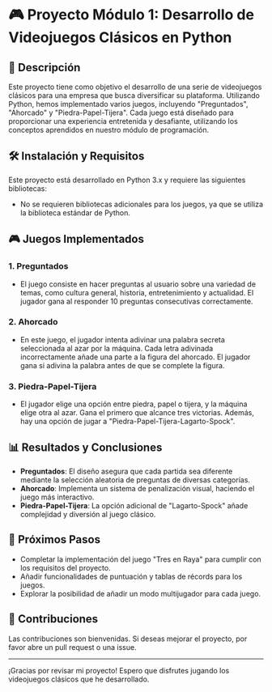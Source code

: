 # 🎮 Proyecto Módulo 1: Desarrollo de Videojuegos Clásicos en Python

## 📖 Descripción
Este proyecto tiene como objetivo el desarrollo de una serie de videojuegos clásicos para una empresa que busca diversificar su plataforma. Utilizando Python, hemos implementado varios juegos, incluyendo "Preguntados", "Ahorcado" y "Piedra-Papel-Tijera". Cada juego está diseñado para proporcionar una experiencia entretenida y desafiante, utilizando los conceptos aprendidos en nuestro módulo de programación.




## 🛠️ Instalación y Requisitos
Este proyecto está desarrollado en Python 3.x y requiere las siguientes bibliotecas:

- No se requieren bibliotecas adicionales para los juegos, ya que se utiliza la biblioteca estándar de Python.

## 🎮 Juegos Implementados

### 1. Preguntados
- El juego consiste en hacer preguntas al usuario sobre una variedad de temas, como cultura general, historia, entretenimiento y actualidad. El jugador gana al responder 10 preguntas consecutivas correctamente.

### 2. Ahorcado
- En este juego, el jugador intenta adivinar una palabra secreta seleccionada al azar por la máquina. Cada letra adivinada incorrectamente añade una parte a la figura del ahorcado. El jugador gana si adivina la palabra antes de que se complete la figura.

### 3. Piedra-Papel-Tijera
- El jugador elige una opción entre piedra, papel o tijera, y la máquina elige otra al azar. Gana el primero que alcance tres victorias. Además, hay una opción de jugar a "Piedra-Papel-Tijera-Lagarto-Spock".

## 📊 Resultados y Conclusiones
- **Preguntados**: El diseño asegura que cada partida sea diferente mediante la selección aleatoria de preguntas de diversas categorías.
- **Ahorcado**: Implementa un sistema de penalización visual, haciendo el juego más interactivo.
- **Piedra-Papel-Tijera**: La opción adicional de "Lagarto-Spock" añade complejidad y diversión al juego clásico.

## 🔄 Próximos Pasos
- Completar la implementación del juego "Tres en Raya" para cumplir con los requisitos del proyecto.
- Añadir funcionalidades de puntuación y tablas de récords para los juegos.
- Explorar la posibilidad de añadir un modo multijugador para cada juego.

## 🤝 Contribuciones
Las contribuciones son bienvenidas. Si deseas mejorar el proyecto, por favor abre un pull request o una issue.

---

¡Gracias por revisar mi proyecto! Espero que disfrutes jugando los videojuegos clásicos que he desarrollado.
